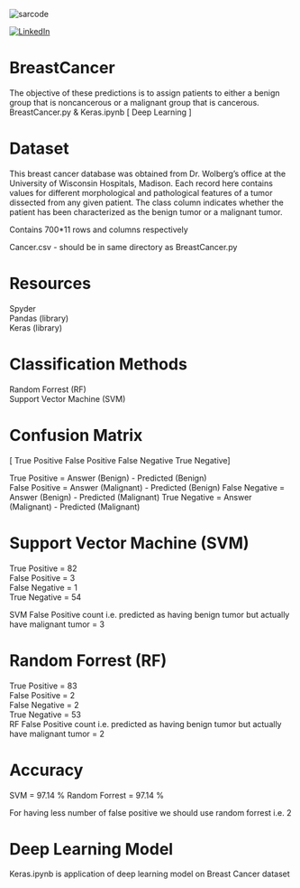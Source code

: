 <p align="left"> <img src="https://komarev.com/ghpvc/?username=sarcode&label=Profile%20views&color=0e75b6&style=flat" alt="sarcode" /> </p>

[![LinkedIn][linkedin-shield]][linkedin-url]


# BreastCancer
The objective of these predictions is to assign patients to either a benign group that is noncancerous or a malignant group that is cancerous.
BreastCancer.py & Keras.ipynb [ Deep Learning ]

# Dataset
This breast cancer database was obtained from Dr. Wolberg’s office at the University of Wisconsin
Hospitals, Madison. Each record here contains values for different morphological and pathological
features of a tumor dissected from any given patient. The class column indicates whether the patient
has been characterized as the benign tumor or a malignant tumor.

Contains 700*11 rows and columns respectively  

Cancer.csv - should be in same directory as BreastCancer.py

# Resources
Spyder  
Pandas (library)  
Keras  (library)


# Classification Methods
Random Forrest  (RF)  
Support Vector Machine (SVM) 

# Confusion Matrix  
[ True Positive   False Positive
  False Negative  True Negative]  
  
  True Positive  = Answer (Benign)    - Predicted (Benign)  
  False Positive = Answer (Malignant) - Predicted (Benign)
  False Negative = Answer (Benign)    - Predicted (Malignant)
  True Negative  = Answer (Malignant) - Predicted (Malignant)
  
  # Support Vector Machine (SVM)
  True Positive  = 82   
  False Positive = 3  
  False Negative = 1  
  True Negative  = 54  
  
  SVM False Positive count i.e. predicted as having benign tumor but actually have malignant tumor = 3  
  
  # Random Forrest (RF)
   True Positive  = 83   
  False Positive = 2    
  False Negative = 2    
  True Negative  = 53  
  RF False Positive count i.e. predicted as having benign tumor but actually have malignant tumor = 2    
  
  # Accuracy
  SVM = 97.14 %
  Random Forrest = 97.14 %
 
 For having less number of false positive we should use random forrest i.e. 2 
 
 # Deep Learning Model
 Keras.ipynb is application of deep learning model on Breast Cancer dataset
  
  
[linkedin-shield]: https://img.shields.io/badge/-LinkedIn-black.svg?style=for-the-badge&logo=linkedin&colorB=555
[linkedin-url]: https://www.linkedin.com/in/sarthak-agarwal-dell/

